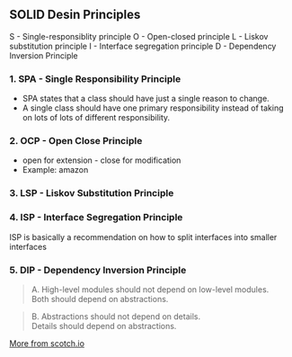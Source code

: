 ## SOLID Desin Principles 

S - Single-responsiblity principle
O - Open-closed principle
L - Liskov substitution principle
I - Interface segregation principle
D - Dependency Inversion Principle

### 1. SPA - Single Responsibility Principle 
* SPA states that a class should have just a single reason to change.
* A single class should have one primary responsibility instead of taking on lots of lots of different responsibility.


### 2. OCP - Open Close Principle
* open for extension - close for modification
* Example: amazon

### 3. LSP - Liskov Substitution Principle 


### 4. ISP - Interface Segregation Principle
ISP is basically a recommendation on how to split interfaces into smaller interfaces 

### 5. DIP - Dependency Inversion Principle
> A. High-level modules should not depend on low-level modules. <br>
> Both should depend on abstractions.

> B. Abstractions should not depend on details. <br>
> Details should depend on abstractions.



[More from scotch.io](https://scotch.io/bar-talk/s-o-l-i-d-the-first-five-principles-of-object-oriented-design)
